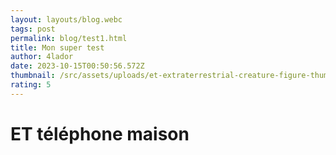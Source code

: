 ```yaml
---
layout: layouts/blog.webc
tags: post
permalink: blog/test1.html
title: Mon super test
author: 4lador
date: 2023-10-15T00:50:56.572Z
thumbnail: /src/assets/uploads/et-extraterrestrial-creature-figure-thumb-1161491148.jpeg
rating: 5
---
```

# ET téléphone maison